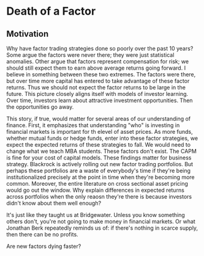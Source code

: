 # Death of a Factor

## Motivation

Why have factor trading strategies done so poorly over the past 10 years? Some argue the factors were never there; they were just statistical anomalies. Other argue that factors represent compensation for risk; we should still expect them to earn above average returns going forward. I believe in something between these two extremes. The factors were there, but over time more capital has entered to take advantage of these factor returns. Thus we should not expect the factor returns to be large in the future. This picture closely aligns itself with models of investor learning. Over time, investors learn about attractive investment opportunities. Then the opportunities go away.

This story, if true, would matter for several areas of our understanding of finance. First, it emphasizes that understanding "who" is investing in financial markets is important for th elevel of asset prices. As more funds, whether mutual funds or hedge funds, enter into these factor strategies, we expect the expected returns of these strategies to fall. We would need to change what we teach MBA students. These factors don't exist. The CAPM is fine for your cost of capital models. These findings matter for business strategy. Blackrock is actively rolling out new factor trading portfolios. But perhaps these portfolios are a waste of everybody's time if they're being institutionalized precisely at the point in time when they're becoming more common. Moreover, the entire literature on cross sectional asset pricing would go out the window. Why explain differences in expected returns across portfolios when the only reaosn they're there is because investors didn't know about them well enough?

It's just like they taught us at Bridgewater. Unless you know something others don't, you're not going to make money in financial markets. Or what Jonathan Berk repeatedly reminds us of: if there's nothing in scarce supply, then there can be no profits.

Are new factors dying faster? 
